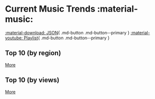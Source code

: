 # Current Music Trends :material-music:

[:material-download: JSON](/current-music-trends/data.json){ .md-button .md-button--primary }
[:material-youtube: Playlist](https://www.youtube.com/playlist?list=PLQeIlACGt47P3nQEVGWmaU3669iw6q7mQ){ .md-button .md-button--primary }

## Top 10 (by region)

<!-- $top_10_by_region -->

[More](/current-music-trends/region-score)

## Top 10 (by views)

<!-- $top_10_by_views -->

[More](/current-music-trends/playlist)

<!-- $timestamp -->
